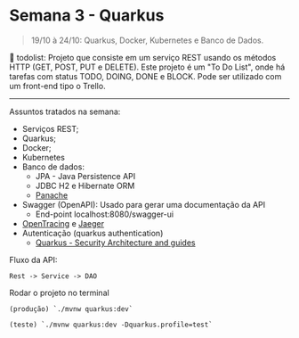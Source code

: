 # Semana 3 - Quarkus

> 19/10 à 24/10: Quarkus, Docker, Kubernetes e Banco de Dados.


:file_folder: todolist: Projeto que consiste em um serviço REST usando os métodos HTTP (GET, POST, PUT e DELETE).
Este projeto é um "To Do List", onde há tarefas com status TODO, DOING, DONE e BLOCK. Pode ser utilizado com um front-end tipo o Trello.

---

Assuntos tratados na semana:
* Serviços REST;
* Quarkus;
* Docker;
* Kubernetes
* Banco de dados:
	* JPA - Java Persistence API
	* JDBC H2 e Hibernate ORM
	* [Panache](https://quarkus.io/guides/hibernate-orm-panache)
* Swagger (OpenAPI): Usado para gerar uma documentação da API
	* End-point localhost:8080/swagger-ui
* [OpenTracing](https://quarkus.io/guides/opentracing) e [Jaeger](https://www.jaegertracing.io/docs/1.20/getting-started/)
* Autenticação (quarkus authentication)
	* [Quarkus - Security Architecture and guides](https://quarkus.io/guides/security)



Fluxo da API:

	Rest -> Service -> DAO


Rodar o projeto no terminal

	(produção) `./mvnw quarkus:dev`

	(teste) `./mvnw quarkus:dev -Dquarkus.profile=test`


